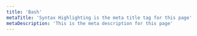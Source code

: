 ```yaml
---
title: 'Bash'
metaTitle: 'Syntax Highlighting is the meta title tag for this page'
metaDescription: 'This is the meta description for this page'
---
```

